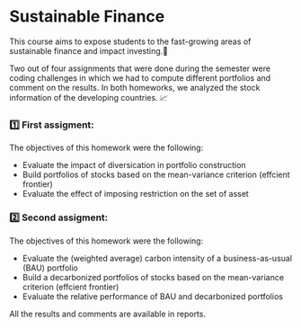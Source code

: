 # Sustainable Finance
This course aims to expose students to the fast-growing areas of sustainable finance and impact investing.🌱

Two out of four assignments that were done during the semester were coding challenges in which we had to compute different portfolios and comment on the results. In both homeworks, we analyzed the stock information of the developing countries. 📈

### 1️⃣ First assigment:
The objectives of this homework were the following:
- Evaluate the impact of diversication in portfolio construction
- Build portfolios of stocks based on the mean-variance criterion (effcient frontier)
- Evaluate the effect of imposing restriction on the set of asset

### 2️⃣ Second assigment: 
The objectives of this homework were the following:
- Evaluate the (weighted average) carbon intensity of a business-as-usual (BAU) portfolio
- Build a decarbonized portfolios of stocks based on the mean-variance criterion (effcient
frontier)
- Evaluate the relative performance of BAU and decarbonized portfolios

All the results and comments are available in reports.
